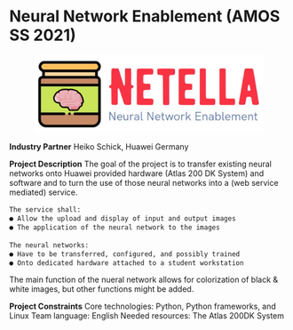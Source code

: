 # Neural Network Enablement (AMOS SS 2021)

<p align="center">
<a href="https://github.com/amosproj/amos-ss2021-neural-network-enablement">
    <img src="Deliverables/2021-04-21%20Logo.PNG" alt="Logo" width="412" height="139">
  </a>
</p>

**Industry Partner** 
Heiko Schick, Huawei Germany

**Project Description**
The goal of the project is to transfer existing neural networks onto Huawei provided hardware (Atlas 200 DK System) and software and to turn the use of those neural networks into a (web service mediated) service.

    The service shall: 
    ● Allow the upload and display of input and output images
    ● The application of the neural network to the images
    
    The neural networks:
    ● Have to be transferred, configured, and possibly trained
    ● Onto dedicated hardware attached to a student workstation
    
The main function of the nueral network allows for colorization of black & white images, but other functions might be added.   

**Project Constraints**
Core technologies: Python, Python frameworks, and Linux
Team language: English
Needed resources: The Atlas 200DK System 
